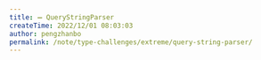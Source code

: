 ```yaml
---
title: ➖ QueryStringParser
createTime: 2022/12/01 08:03:03
author: pengzhanbo
permalink: /note/type-challenges/extreme/query-string-parser/
---
```

